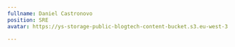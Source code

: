 ```yaml
---
fullname: Daniel Castronovo
position: SRE
avatar: https://ys-storage-public-blogtech-content-bucket.s3.eu-west-3.amazonaws.com/daniel-castronovo.png

---
```

